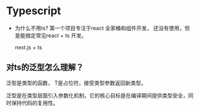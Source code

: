 # Typescript

- 为什么不用ts?
    第一个项目专注于react 全家桶和组件开发， 还没有使用，但是能搞定常见react + ts 开发。

    next.js + ts

## 对ts的泛型怎么理解？

泛型是类型的函数， T是占位符，接受类型参数返回新类型。

泛型是在类型层面引入参数化机制，它的核心目标是在编译期间提供类型安全，同时保持代码的复用性。
